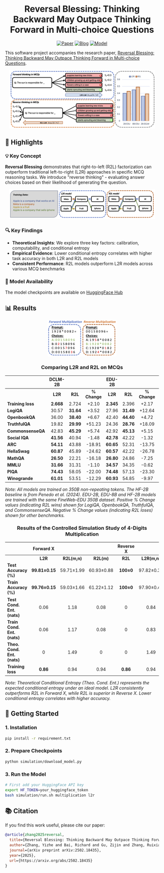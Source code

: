 <div align="center">
  <h1>Reversal Blessing: Thinking Backward May Outpace Thinking Forward in Multi-choice Questions</h1>

  [![Paper](https://img.shields.io/badge/Paper-Arxiv%20Link-green)](https://arxiv.org/abs/2502.18435)
  [![Blog](https://img.shields.io/badge/Blog-Apple%20ML-blue)](https://machinelearning.apple.com)
  [![Model](https://img.shields.io/badge/Model-HuggingFace%20Hub-orange)](https://huggingface.co/apple/ml-reversal-blessing)
</div>

This software project accompanies the research paper, [Reversal Blessing: Thinking Backward May Outpace Thinking Forward in Multi-choice Questions](https://arxiv.org/abs/2502.18435).

<div align="center">
  <img src="figures/figure1.png" width="95%" alt="Main concept illustration">
</div>

## 🌟 Highlights

### 💡 Key Concept
**Reversal Blessing** demonstrates that right-to-left (R2L) factorization can outperform traditional left-to-right (L2R) approaches in specific MCQ reasoning tasks. We introduce "reverse thinking" - evaluating answer choices based on their likelihood of generating the question.

<div align="center">
  <img src="figures/figure2.png" width="95%" alt="Comparison of forward vs. reverse thinking in MCQs">
</div>

### 🔍 Key Findings
- **Theoretical Insights**: We explore three key factors: calibration, computability, and conditional entropy
- **Empirical Evidence**: Lower conditional entropy correlates with higher task accuracy in both L2R and R2L models
- **Consistent Performance**: R2L models outperform L2R models across various MCQ benchmarks

### 🤗 Model Availability
The model checkpoints are available on [HuggingFace Hub](https://huggingface.co/apple/ml-reversal-blessing)
## 📊 Results
<div align="center">
  <img src="figures/sim.png" width="45%" alt="Correlation between conditional entropy and task accuracy">
</div>

<div align="center">


### Comparing L2R and R2L on MCQs

| | **DCLM-2B** |||  **EDU-2B** ||| **EDU-8B** ||| **HF-2B** |
|:--|:--:|:--:|:--:|:--:|:--:|:--:|:--:|:--:|:--:|:--:|
| | **L2R** | **R2L** | **% Change** | **L2R** | **R2L** | **% Change** | **L2R** | **R2L** | **% Change** | **L2R** |
| **Training loss** | **2.668** | 2.724 | +2.10 | **2.345** | 2.396 | +2.17 | **2.087** | 2.138 | +2.44 | - |
| **LogiQA** | 30.57 | **31.64** | +3.52 | 27.96 | **31.49** | +12.64 | 29.95 | **31.03** | +3.61 | - |
| **OpenbookQA** | 36.00 | **38.40** | +6.67 | 42.40 | **44.40** | +4.72 | 45.00 | **48.40** | +7.56 | 41.04 |
| **TruthfulQA** | 19.82 | **29.99** | +51.23 | 24.36 | **28.76** | +18.09 | 24.97 | **31.70** | +26.95 | - |
| **CommonsenseQA** | 42.83 | **45.29** | +5.74 | 42.92 | **45.13** | +5.15 | 39.15 | **44.96** | +14.84 | 36.60 |
| **Social IQA** | **41.56** | 40.94 | -1.48 | **42.78** | 42.22 | -1.32 | **44.58** | 43.50 | -2.42 | 40.52 |
| **ARC** | **54.11** | 43.88 | -18.91 | **60.65** | 52.31 | -13.75 | **68.29** | 56.22 | -17.67 | 57.47 |
| **HellaSwag** | **60.87** | 45.89 | -24.62 | **60.57** | 42.22 | -26.78 | **71.60** | 49.22 | -31.26 | 59.34 |
| **MathQA** | **26.50** | 22.21 | -16.18 | **26.80** | 24.86 | -7.25 | **28.77** | 25.33 | -11.96 | - |
| **MMLU** | **31.66** | 31.31 | -1.10 | **34.57** | 34.35 | -0.62 | **38.90** | 37.11 | -4.60 | 37.35 |
| **PIQA** | **74.43** | 58.05 | -22.00 | **74.48** | 57.13 | -23.30 | **77.80** | 59.14 | -23.98 | 76.70 |
| **Winogrande** | **61.01** | 53.51 | -12.29 | **60.93** | 54.85 | -9.97 | **65.75** | 54.70 | -16.81 | 57.54 |

</div>

*Note: All models are trained on 350B non-repeating tokens. The HF-2B baseline is from Penedo et al. (2024). EDU-2B, EDU-8B and HF-2B models are trained with the same FineWeb-EDU 350B dataset. Positive % Change values (indicating R2L wins) shown for LogiQA, OpenbookQA, TruthfulQA, and CommonsenseQA. Negative % Change values (indicating R2L loses) shown for other benchmarks.*

<div align="center">

### Results of the Controlled Simulation Study of 4-Digits Multiplication

| | **Forward X** || | **Reverse X** || |
|:--|:--:|:--:|:--:|:--:|:--:|:--:|
| | **L2R** | **R2L(m,n)** | **R2L(m)** | **R2L** | **L2R(m,n)** | **L2R(n)** |
| **Test Accuracy (%)** | **99.81±0.15** | 59.71±1.99 | 60.93±0.88 | **100±0** | 97.82±0.35 | 99.85±0.10 |
| **Train Accuracy (%)** | **99.76±0.15** | 59.03±1.66 | 61.22±1.12 | **100±0** | 97.90±0.42 | 99.98±0.04 |
| **Test Cond. Ent. (nats)** | 0.06 | 1.18 | 0.08 | 0 | 0.84 | 0.01 |
| **Train Cond. Ent. (nats)** | 0.06 | 1.17 | 0.08 | 0 | 0.83 | 0.01 |
| **Theo. Cond. Ent. (nats)** | 0 | 1.49 | 0 | 0 | 1.49 | 0 |
| **Training loss** | **0.86** | 0.94 | 0.94 | **0.86** | 0.94 | 0.94 |

</div>

*Note: Theoretical Conditional Entropy (Theo. Cond. Ent.) represents the expected conditional entropy under an ideal model. L2R consistently outperforms R2L in Forward X, while R2L is superior in Reverse X. Lower conditional entropy correlates with higher accuracy.*

## 🚀 Getting Started

### 1. Installation
```bash
pip install -r requirement.txt
```

### 2. Prepare Checkpoints
```bash
python simulation/download_model.py
```

### 3. Run the Model
```bash
# First add your HuggingFace API key
export HF_TOKEN=your_huggingface_token
bash simulation/run.sh multiplication l2r
```

## 📚 Citation

If you find this work useful, please cite our paper:

```bibtex
@article{zhang2025reversal,
  title={Reversal Blessing: Thinking Backward May Outpace Thinking Forward in Multi-choice Questions},
  author={Zhang, Yizhe and Bai, Richard and Gu, Zijin and Zhang, Ruixiang and Gu, Jiatao and Abbe, Emmanuel and Bengio, Samy and Jaitly, Navdeep},
  journal={arXiv preprint arXiv:2502.18435},
  year={2025},
  url={https://arxiv.org/abs/2502.18435}
}
```
